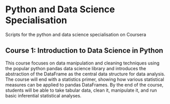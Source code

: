 # Python and Data Science Specialisation
Scripts for the python and data science specialisation on Coursera
## Course  1: Introduction to Data Science in Python
This course focuses on data manipulation and cleaning techniques using the popular python pandas data science library and introduces the abstraction of the DataFrame as the central data structure for data analysis. The course will end with a statistics primer, showing how various statistical measures can be applied to pandas DataFrames. By the end of the course, students will be able to take tabular data, clean it, manipulate it, and run basic inferential statistical analyses.
